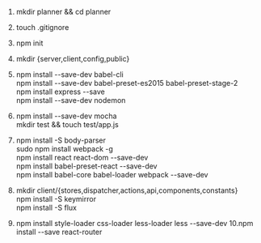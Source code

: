 1. mkdir planner && cd planner
2. touch .gitignore
3. npm init 
4. mkdir {server,client,config,public}

5. npm install --save-dev babel-cli  
   npm install --save-dev babel-preset-es2015 babel-preset-stage-2  
   npm install express --save  
   npm install --save-dev nodemon

6. npm install --save-dev mocha  
   mkdir test && touch test/app.js  

7. npm install -S body-parser  
   sudo npm install webpack -g  
   npm install react react-dom --save-dev  
   npm install babel-preset-react --save-dev  
   npm install babel-core babel-loader webpack --save-dev  
8. mkdir client/{stores,dispatcher,actions,api,components,constants}  
   npm install -S keymirror  
   npm install -S flux  

9. npm install style-loader css-loader less-loader less --save-dev
10.npm install --save react-router